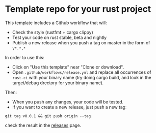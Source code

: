 # Template repo for your rust project
This template includes a Github workflow that will:
 * Check the style (rustfmt + cargo clippy)
 * Test your code on rust stable, beta and nightly
 * Publish a new release when you push a tag on master in the form of `v*.*.*`

In order to use this:

* Click on "Use this template" near "Clone or download".
* Open `.github/workflows/release.yml` and replace all occurrences of `rust-ci` with your binary name (try doing cargo build, and look in the target/debug drectory for your binary name).

Then:

* When you push any changes, your code will be tested.
* If you want to create a new release, just push a new tag:

```
git tag v0.0.1 && git push origin --tag
```
check the result in the [releases](https://github.com/FedericoPonzi/rust-ci/releases) page.
